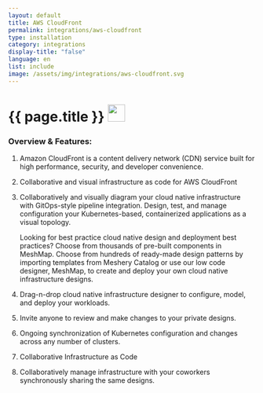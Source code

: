 ```yaml
---
layout: default
title: AWS CloudFront
permalink: integrations/aws-cloudfront
type: installation
category: integrations
display-title: "false"
language: en
list: include
image: /assets/img/integrations/aws-cloudfront.svg
---
```


<h1>{{ page.title }} <img src="{{ page.image }}" style="width: 35px; height: 35px;" /></h1>


<!-- This needs replaced with the Category property, not the sub-category.
 #### Category: aws-cloudfront-controller -->

### Overview & Features:
1. Amazon CloudFront is a content delivery network (CDN) service built for high performance, security, and developer convenience.

2. Collaborative and visual infrastructure as code for AWS CloudFront

4. 
    Collaboratively and visually diagram your cloud native infrastructure with GitOps-style pipeline integration. Design, test, and manage configuration your Kubernetes-based, containerized applications as a visual topology.



    Looking for best practice cloud native design and deployment best practices? Choose from thousands of pre-built components in MeshMap. Choose from hundreds of ready-made design patterns by importing templates from Meshery Catalog or use our low code designer, MeshMap, to create and deploy your own cloud native infrastructure designs.



5. Drag-n-drop cloud native infrastructure designer to configure, model, and deploy your workloads.

6. Invite anyone to review and make changes to your private designs.

7. Ongoing synchronization of Kubernetes configuration and changes across any number of clusters.

8. Collaborative Infrastructure as Code

9. Collaboratively manage infrastructure with your coworkers synchronously sharing the same designs.

